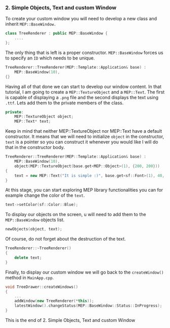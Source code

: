 ### 2. Simple Objects, Text and custom Window
To create your custom window you will need to develop a new class and inherit ```MEP::BaseWindow.```
```cpp
class TreeRenderer : public MEP::BaseWindow {
	....
};
```
The only thing that is left is a proper constructor. ```MEP::BaseWindow``` forces us to specify an ```ID``` which needs to be unique. 
```cpp
TreeRenderer::TreeRenderer(MEP::Template::Application& base) :
	MEP::BaseWindow(10),
{}
```
Having all of that done we can start to develop our window content. In that tutorial, I am going to create a ```MEP::TextureObject``` and a ```MEP::Text```. The first is capable of displaying a ```.png``` file and the second displays the text using ```.ttf```. Lets add them to the private members of the class.
```cpp
private:
    MEP::TextureObject object;
    MEP::Text* text;
```
Keep in mind that neither MEP::TextureObject nor MEP::Text have a default constructor. It means that we will need to initialize ```object``` in the constructor, ```text```  is a pointer so you can construct it whenever you would like I will do that in the constructor body.
```cpp
TreeRenderer::TreeRenderer(MEP::Template::Application& base) :
	MEP::BaseWindow(10),
	object(MEP::TextureObject(base.get<MEP::Object>(1), {200, 200}))
{
    text = new MEP::Text("It is simple :)", base.get<sf::Font>(1), 40, {100, 100});
}
```
At this stage, you can start exploring MEP library functionalities you can for example change the color of the ```text```.
```cpp
text->setColor(sf::Color::Blue);
```
To display our objects on the screen, u will need to add them to the ```MEP::BaseWindow``` objects list.
```cpp
newObjects(object, text);
```
Of course, do not forget about the destruction of the text.
```cpp
TreeRenderer::~TreeRenderer()
{
	delete text;
}
```
Finally, to display our custom window we will go back to the ```createWindow()``` method in ```MainApp.cpp```.  
```cpp
void TreeDrawer::createWindows()
{
	...
	addWindow(new TreeRenderer(*this));
	latestWindow().changeStatus(MEP::BaseWindow::Status::InProgress);
}
```

This is the end of 2. Simple Objects, Text and custom Window